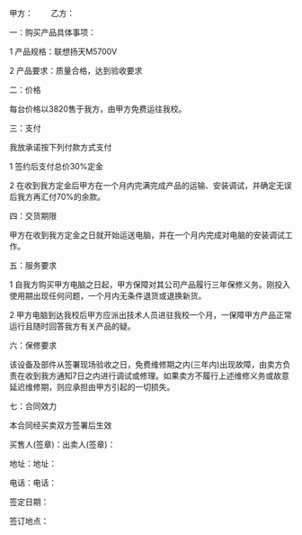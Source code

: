 
 


甲方： 　　乙方：


一：购买产品具体事项：


1 产品规格：联想扬天M5700V


2 产品要求：质量合格，达到验收要求


二：价格


每台价格以3820售于我方，由甲方免费运往我校。


三：支付


我放承诺按下列付款方式支付


1 签约后支付总价30%定金


2 在收到我方定金后甲方在一个月内完满完成产品的运输、安装调试，并确定无误后我方再汇付70%的余款。


四：交货期限


甲方在收到我方定金之日就开始运送电脑，并在一个月内完成对电脑的安装调试工作。


五：服务要求


1 自我方购买甲方电脑之日起，甲方保障对其公司产品履行三年保修义务。刚投入使用期出现任何问题，一个月内无条件退货或退换新货。


2 甲方电脑到达我校后甲方应派出技术人员进驻我校一个月，一保障甲方产品正常运行且随时回答我方有关产品的疑。


六：保修要求


该设备及部件从签署现场验收之日，免费维修期之内(三年内)出现故障，由卖方负责在收到我方通知7日之内进行调试或修理。如果卖方不履行上述维修义务或故意延迟维修期，则应承担由甲方引起的一切损失。


七：合同效力


本合同经买卖双方签署后生效


买售人(签章)：出卖人(签章)：


地址：地址：


电话：电话：


签定日期：


签订地点：
 


 

 
 
 
 
 
  


  
 

  


  


  
 
 
 
 

